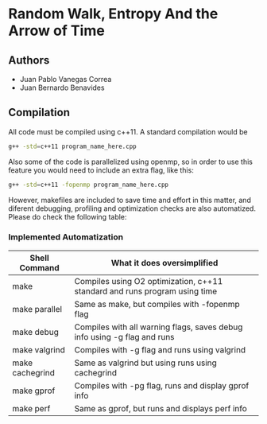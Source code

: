 # Random Walk, Entropy And the Arrow of Time 

## Authors
* Juan Pablo Vanegas Correa
* Juan Bernardo Benavides

## Compilation 
All code must be compiled using c++11. A standard compilation would be 
```bash
g++ -std=c++11 program_name_here.cpp
```
Also some of the code is parallelized using openmp, so in order to use this feature you 
would need to include an extra flag, like this:
```bash
g++ -std=c++11 -fopenmp program_name_here.cpp
```
However, makefiles are included to save time and effort in this matter, and diferent 
debugging, profiling and optimization checks are also automatized. Please do check the 
following table:

### Implemented Automatization
| Shell Command   | What it does oversimplified                                               |
|-----------------|---------------------------------------------------------------------------|
| make            | Compiles using O2 optimization, c++11 standard and runs program using time|
| make parallel   | Same as make, but compiles with -fopenmp flag                             |
| make debug      | Compiles with all warning flags, saves debug info using -g flag and runs  |
| make valgrind   | Compiles with -g flag and runs using valgrind                             |
| make cachegrind | Same as valgrind but using runs using cachegrind                          |
| make gprof      | Compiles with -pg flag, runs and display gprof info                       |
| make perf       | Same as gprof, but runs and displays perf info                            |

